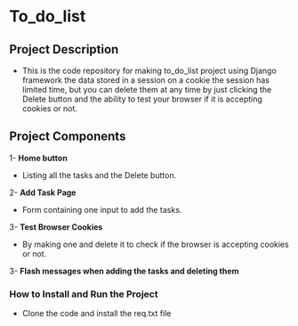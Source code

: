# To_do_list

## Project Description
* This is the code repository for making to_do_list project using Django framework 
the data stored in a session on a cookie the session has limited time, but you
can delete them at any time by just clicking the Delete button and the ability to test your
browser if it is accepting cookies or not.

## Project Components
1- **Home button**
* Listing all the tasks and the Delete button. 

2- **Add Task Page**
* Form containing one input to add the tasks.

3- **Test Browser Cookies**
* By making one and delete it to check if the browser is accepting cookies or not.

3- **Flash messages when adding the tasks and deleting them**

### How to Install and Run the Project
* Clone the code and install the req.txt file